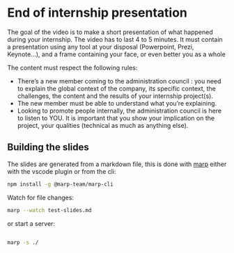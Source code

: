 # End of internship presentation

The goal of the video is to make a short presentation of what happened during your internship. The video has to last 4 to 5 minutes. It must contain a presentation using any tool at your disposal (Powerpoint, Prezi, Keynote...), and a frame containing your face, or even better you as a whole

The content must respect the following rules:

- There’s a new member coming to the administration council : you need to explain the global context of the company, its specific context, the challenges, the content and the results of your internship project(s).
- The new member must be able to understand what you’re explaining.
- Looking to promote people internally, the administration council is here to listen to YOU. It is important that you show your implication on the project, your qualities (technical as much as anything else).

## Building the slides

The slides are generated from a markdown file, this is done with [marp](https://marp.app/) either with the vscode plugin or from the cli:

```bash
npm install -g @marp-team/marp-cli
```

Watch for file changes:

```bash
marp --watch test-slides.md
```

or start a server:

```bash

marp -s ./
```



